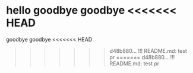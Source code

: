 hello
goodbye
goodbye
<<<<<<< HEAD
=======
goodbye
goodbye
<<<<<<< HEAD
>>>>>>> d48b880... !!! README.md: test pr
=======
>>>>>>> d48b880... !!! README.md: test pr
